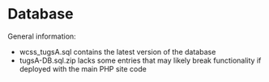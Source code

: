 # Database

General information:

- wcss_tugsA.sql contains the latest version of the database
- tugsA-DB.sql.zip lacks some entries that may likely break functionality if deployed with the main PHP site code
